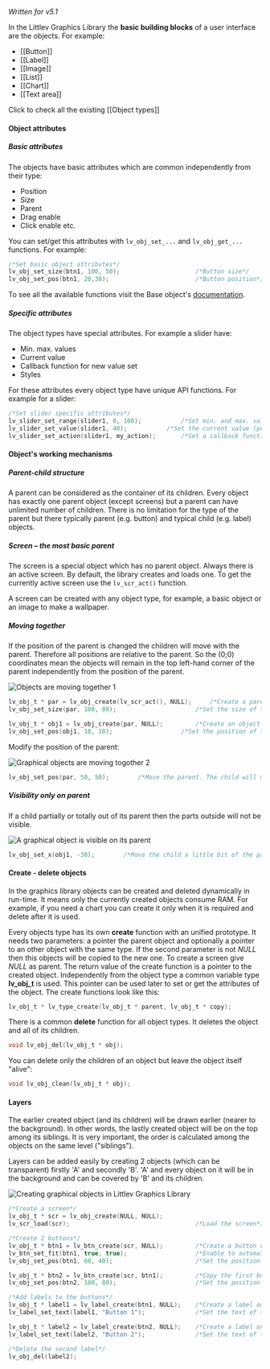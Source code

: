 _Written for v5.1_

In the Littlev Graphics Library the **basic building blocks** of a user interface are the objects. For example:

- [[Button]]
- [[Label]]
- [[Image]]
- [[List]]
- [[Chart]]
- [[Text area]]

Click to check all the existing [[Object types]]

#### Object attributes

##### Basic attributes

The objects have basic attributes which are common independently from their type:

- Position
- Size
- Parent
- Drag enable
- Click enable etc.

You can set/get this attributes with `lv_obj_set_...` and `lv_obj_get_...` functions. For example:

```c
/*Set basic object attributes*/
lv_obj_set_size(btn1, 100, 50);						/*Button size*/
lv_obj_set_pos(btn1, 20,30);						/*Button position*/
```

To see all the available functions visit the Base object's [documentation](https://github.com/littlevgl/lvgl/wiki/Base-object).

##### Specific attributes

The object types have special attributes. For example a slider have:

- Min. max. values
- Current value
- Callback function for new value set 
- Styles

For these attributes every object type have unique API functions. For example for a slider: 

```c
/*Set slider specific attributes*/
lv_slider_set_range(slider1, 0, 100);			/*Set min. and max. values*/
lv_slider_set_value(slider1, 40);			/*Set the current value (position)*/
lv_slider_set_action(slider1, my_action);		/*Set a callback function*/
```

#### Object's working mechanisms

##### Parent-child structure

A parent can be considered as the container of its children. Every object has exactly one parent object (except screens) but a parent can have unlimited number of children. There is no limitation for the type of the parent but there typically parent (e.g. button) and typical child (e.g. label) objects.

##### Screen – the most basic parent

The screen is a special object which has no parent object. Always there is an active screen. By default, the library creates and loads one. To get the currently active screen use the `lv_scr_act()` function.

A screen can be created with any object type, for example, a basic object or an image to make a wallpaper.

##### Moving together

If the position of the parent is changed the children will move with the parent. Therefore all positions are relative to the parent. So the (0;0) coordinates mean the objects will remain in the top left-hand corner of the parent independently from the position of the parent.

![Objects are moving together 1](https://littlevgl.com/docs/par_child1.png)  

```c
lv_obj_t * par = lv_obj_create(lv_scr_act(), NULL); 	/*Create a parent object on the current screen*/
lv_obj_set_size(par, 100, 80);		                /*Set the size of the parent*/

lv_obj_t * obj1 = lv_obj_create(par, NULL);	        /*Create an object on the previously created parent object*/
lv_obj_set_pos(obj1, 10, 10);			        /*Set the position of the new object*/
```

Modify the position of the parent:
  
![Graphical objects are moving togother 2](https://littlevgl.com/docs/par_child2.png)  

```c
lv_obj_set_pos(par, 50, 50);		/*Move the parent. The child will move with it.*/
```

##### Visibility only on parent

If a child partially or totally out of its parent then the parts outside will not be visible.
  
![A graphical object is visible on its parent](https://littlevgl.com/docs/par_child3.png)  

```c
lv_obj_set_x(obj1, -30);		/*Move the child a little bit of the parent*/
```

#### Create - delete objects

In the graphics library objects can be created and deleted dynamically in run-time. It means only the currently created objects consume RAM. For example, if you need a chart you can create it only when it is required and delete after it is used.

Every objects type has its own **create** function with an unified prototype. It needs two parameters: a pointer the parent object and optionally a pointer to an other object with the same type. If the second parameter is not _NULL_ then this objects will be copied to the new one. To create a screen give _NULL_ as parent. The return value of the create function is a pointer to the created object. Independently from the object type a common variable type **lv_obj_t** is used. This pointer can be used later to set or get the attributes of the object. The create functions look like this:

```c
lv_obj_t * lv_type_create(lv_obj_t * parent, lv_obj_t * copy);
```

There is a common **delete** function for all object types. It deletes the object and all of its children.

```c
void lv_obj_del(lv_obj_t * obj);
```

You can delete only the children of an object but leave the object itself "alive":

```c
void lv_obj_clean(lv_obj_t * obj);
```

#### Layers

The earlier created object (and its children) will be drawn earlier (nearer to the background). In other words, the lastly created object will be on the top among its siblings. It is very important, the order is calculated among the objects on the same level ("siblings").

Layers can be added easily by creating 2 objects (which can be transparent) firstly 'A' and secondly 'B'. 'A' and every object on it will be in the background and can be covered by 'B' and its children.

  
![Creating graphical objects in Littlev Graphics Library](https://littlevgl.com/docs/par_child4.png)  

```c
/*Create a screen*/
lv_obj_t * scr = lv_obj_create(NULL, NULL);
lv_scr_load(scr);       						    /*Load the screen*/

/*Create 2 buttons*/
lv_obj_t * btn1 = lv_btn_create(scr, NULL);         /*Create a button on the screen*/
lv_btn_set_fit(btn1, true, true);                   /*Enable to automatically set the size according to the content*/
lv_obj_set_pos(btn1, 60, 40);              		    /*Set the position of the button*/

lv_obj_t * btn2 = lv_btn_create(scr, btn1);         /*Copy the first button*/
lv_obj_set_pos(btn2, 180, 80);                 	    /*Set the position of the button*/

/*Add labels to the buttons*/
lv_obj_t * label1 = lv_label_create(btn1, NULL);	/*Create a label on the first button*/
lv_label_set_text(label1, "Button 1");          	/*Set the text of the label*/

lv_obj_t * label2 = lv_label_create(btn2, NULL);  	/*Create a label on the second button*/
lv_label_set_text(label2, "Button 2");            	/*Set the text of the label*/

/*Delete the second label*/
lv_obj_del(label2);
```
